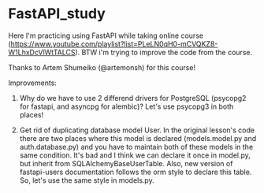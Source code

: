 # FastAPI_study
Here I'm practicing using FastAPI while taking online course (https://www.youtube.com/playlist?list=PLeLN0qH0-mCVQKZ8-W1LhxDcVlWtTALCS). BTW i'm trying to improve the code from the course.

Thanks to Artem Shumeiko (@artemonsh) for this course!


Improvements:

1) Why do we have to use 2 differend drivers for PostgreSQL (psycopg2 for fastapi, and asyncpg for alembic)? Let's use psycopg3 in both places!

2) Get rid of duplicating database model User. In the original lesson's code there are two places where this model is declared (models.model.py and auth.database.py) and you have to maintain both of these models in the same condition. It's bad and I think we can declare it once in model.py, but inherit from SQLAlchemyBaseUserTable.
Also, new version of fastapi-users documentation follows the orm style to declare this table. So, let's use the same style in models.py.


